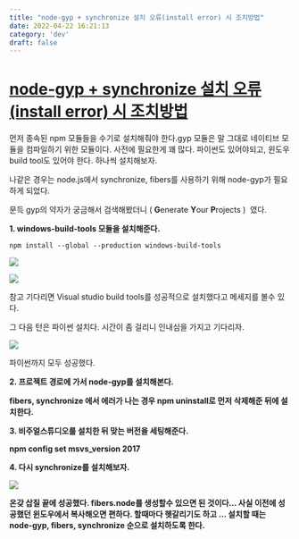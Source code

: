 ```yaml
---
title: "node-gyp + synchronize 설치 오류(install error) 시 조치방법"
date: 2022-04-22 16:21:13
category: 'dev'
draft: false
---
```


[node-gyp + synchronize 설치 오류(install error) 시 조치방법](http://nhj12311.tistory.com/entry/nodegyp-%EC%84%A4%EC%B9%98-%EC%98%A4%EB%A5%98install-error-%EC%8B%9C-%EC%A1%B0%EC%B9%98%EB%B0%A9%EB%B2%95)
=================================================================================================================================================================================================

  

먼저 종속된 npm 모듈들을 수기로 설치해줘야 한다.gyp 모듈은 말 그대로 네이티브 모듈을 컴파일하기 위한 모듈이다. 사전에 필요한게 꽤 많다. 파이썬도 있어야되고, 윈도우 build tool도 있어야 한다. 하나씩 설치해보자.

  

나같은 경우는 node.js에서 synchronize, fibers를 사용하기 위해 node-gyp가 필요하게 되었다. 

  

문득 gyp의 약자가 궁금해서 검색해봤더니 ( **G**enerate **Y**our **P**rojects )  였다. 

**1\. windows-build-tools 모듈을 설치해준다.**

    npm install --global --production windows-build-tools
    

![](https://t1.daumcdn.net/cfile/tistory/99CF9D495B53FEC133)

  

![](https://t1.daumcdn.net/cfile/tistory/9941D3505B53FEF903)

  

참고 기다리면 Visual studio build tools를 성공적으로 설치했다고 메세지를 볼수 있다. 

그 다음 턴은 파이썬 설치다. 시간이 좀 걸리니 인내심을 가지고 기다리자. 

  

![](https://t1.daumcdn.net/cfile/tistory/998DC8465B540E3F04)

  

  

파이썬까지 모두 성공했다.

  

  

**2\. 프로젝트 경로에 가서 node-gyp를 설치해본다.**

**fibers, synchronize 에서 에러가 나는 경우 npm uninstall로 먼저 삭제해준 뒤에 설치한다.**

**3\. 비주얼스튜디오를 설치한 뒤 맞는 버전을 세팅해준다.**

**npm config set msvs\_version 2017**

**4\. 다시 synchronize를 설치해보자.**

  

![](https://t1.daumcdn.net/cfile/tistory/9983C9345B5413190B)

**온갖 삽질 끝에 성공했다. fibers.node를 생성할수 있으면 된 것이다... 사실 이전에 성공했던 윈도우에서 복사해오면 편하다. 할때마다 헷갈리기도 하고 ... 설치할 때는 node-gyp, fibers, synchronize 순으로 설치하도록 한다.**
